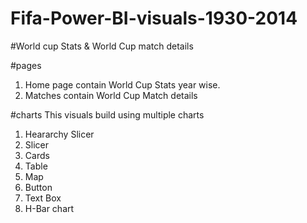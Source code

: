 # Fifa-Power-BI-visuals-1930-2014

#World cup Stats & World Cup match details

#pages
1. Home page contain World Cup Stats year wise.
2. Matches contain World Cup Match details

#charts
This visuals build using multiple charts
1. Heararchy Slicer
2. Slicer
3. Cards
4. Table
5. Map
6. Button
7. Text Box
8. H-Bar chart
